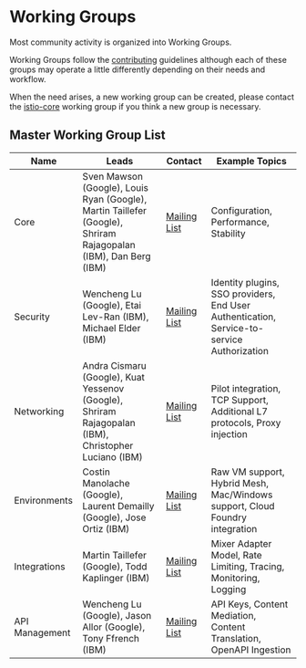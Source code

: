 # Working Groups

Most community activity is organized into Working Groups.

Working Groups follow the [contributing](CONTRIBUTING.md) guidelines although each of these groups may operate a little differently depending on their needs and workflow.

When the need arises, a new working group can be created, please contact the [istio-core](https://groups.google.com/forum/#!forum/istio-core) working group if you think a new group is necessary.

## Master Working Group List

| Name | Leads | Contact | Example Topics |
|------|-------|---------|----------|
| Core | Sven Mawson (Google), Louis Ryan (Google), Martin Taillefer (Google), Shriram Rajagopalan (IBM), Dan Berg (IBM) | [Mailing List](https://groups.google.com/forum/#!forum/istio-core) | Configuration, Performance, Stability |
| Security | Wencheng Lu (Google), Etai Lev-Ran (IBM), Michael Elder (IBM) | [Mailing List](https://groups.google.com/forum/#!forum/istio-security) | Identity plugins, SSO providers, End User Authentication, Service-to-service Authorization |
| Networking | Andra Cismaru (Google), Kuat Yessenov (Google), Shriram Rajagopalan (IBM), Christopher Luciano (IBM) | [Mailing List](https://groups.google.com/forum/#!forum/istio-networking) | Pilot integration, TCP Support, Additional L7 protocols, Proxy injection |
| Environments | Costin Manolache (Google), Laurent Demailly (Google), Jose Ortiz (IBM) | [Mailing List](https://groups.google.com/forum/#!forum/istio-environments) | Raw VM support, Hybrid Mesh, Mac/Windows support, Cloud Foundry integration |
| Integrations | Martin Taillefer (Google), Todd Kaplinger (IBM) | [Mailing List](https://groups.google.com/forum/#!forum/istio-integrations) | Mixer Adapter Model, Rate Limiting, Tracing, Monitoring, Logging |
| API Management | Wencheng Lu (Google), Jason Allor (Google), Tony Ffrench (IBM) | [Mailing List](https://groups.google.com/forum/#!forum/istio-api-management) | API Keys, Content Mediation, Content Translation, OpenAPI Ingestion |
